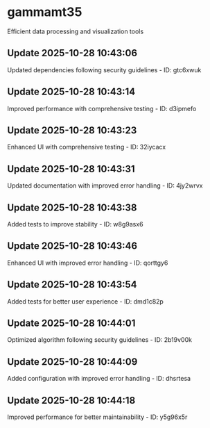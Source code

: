 # gammamt35
Efficient data processing and visualization tools

## Update 2025-10-28 10:43:06
Updated dependencies following security guidelines - ID: gtc6xwuk


## Update 2025-10-28 10:43:14
Improved performance with comprehensive testing - ID: d3ipmefo


## Update 2025-10-28 10:43:23
Enhanced UI with comprehensive testing - ID: 32iycacx


## Update 2025-10-28 10:43:31
Updated documentation with improved error handling - ID: 4jy2wrvx


## Update 2025-10-28 10:43:38
Added tests to improve stability - ID: w8g9asx6


## Update 2025-10-28 10:43:46
Enhanced UI with improved error handling - ID: qorttgy6


## Update 2025-10-28 10:43:54
Added tests for better user experience - ID: dmd1c82p


## Update 2025-10-28 10:44:01
Optimized algorithm following security guidelines - ID: 2b19v00k


## Update 2025-10-28 10:44:09
Added configuration with improved error handling - ID: dhsrtesa


## Update 2025-10-28 10:44:18
Improved performance for better maintainability - ID: y5g96x5r

